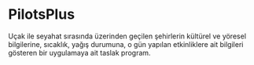 # PilotsPlus
Uçak ile seyahat sırasında üzerinden geçilen şehirlerin kültürel ve yöresel bilgilerine, sıcaklık, yağış durumuna, o gün yapılan etkinliklere ait bilgileri gösteren bir uygulamaya ait taslak program.
